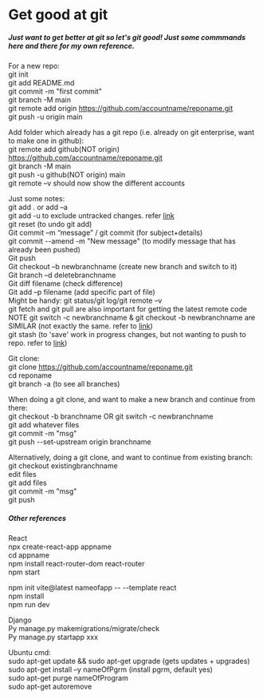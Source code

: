 # Get good at git
##### Just want to get better at git so let's git good! Just some commmands here and there for my own reference.

For a new repo:\
git init\
git add README.md\
git commit -m "first commit"\
git branch -M main\
git remote add origin https://github.com/accountname/reponame.git \
git push -u origin main

Add folder which already has a git repo (i.e. already on git enterprise, want to make one in github):\
git remote add github(NOT origin) https://github.com/accountname/reponame.git \
git branch -M main\
git push -u github(NOT origin) main\
git remote –v should now show the different accounts

Just some notes:\
git add . or add –a\
git add -u to exclude untracked changes. refer [link](https://stackoverflow.com/questions/572549/difference-between-git-add-a-and-git-add)\
git reset (to undo git add)\
Git commit –m “message” / git commit (for subject+details)\
git commit --amend -m "New message" (to modify message that has already been pushed)\
Git push\
Git checkout –b newbranchname (create new branch and switch to it)\
Git branch –d deletebranchname\
Git diff filename (check difference)\
Git add –p filename (add specific part of file)\
Might be handy: git status/git log/git remote –v\
git fetch and git pull are also important for getting the latest remote code\
NOTE git switch -c newbranchname & git checkout -b newbranchname are SIMILAR (not exactly the same. refer to [link](https://stackoverflow.com/questions/57265785/whats-the-difference-between-git-switch-and-git-checkout-branch))\
git stash (to 'save' work in progress changes, but not wanting to push to repo. refer to [link](https://git-scm.com/docs/git-stash))

Git clone:\
git clone https://github.com/accountname/reponame.git \
cd reponame\
git branch -a (to see all branches)

When doing a git clone, and want to make a new branch and continue from there:\
git checkout -b branchname OR git switch -c newbranchname\
git add whatever files\
git commit -m "msg"\
git push --set-upstream origin branchname

Alternatively, doing a git clone, and want to continue from existing branch:\
git checkout existingbranchname\
edit files\
git add files\
git commit -m "msg"\
git push

##### Other references
React\
npx create-react-app appname\
cd appname\
npm install react-router-dom react-router\
npm start

npm init vite@latest nameofapp -- --template react\
npm install\
npm run dev

Django\
Py manage.py makemigrations/migrate/check\
Py manage.py startapp xxx

Ubuntu cmd:\
sudo apt-get update && sudo apt-get upgrade (gets updates + upgrades)\
sudo apt-get install –y nameOfPgrm (install pgrm, default yes)\
sudo apt-get purge nameOfProgram\
sudo apt-get autoremove



